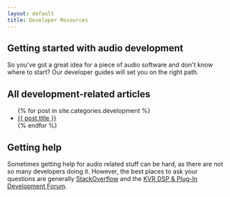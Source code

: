 ```yaml
---
layout: default
title: Developer Resources
---
```


Getting started with audio development
--------------------------------------

So you've got a great idea for a piece of audio software and don't know where
to start? Our developer guides will set you on the right path.


All development-related articles
--------------------------------

<ul class="posts">
  {% for post in site.categories.development %}
    <li><a href="{{ post.url }}">{{ post.title }}</a></li>
  {% endfor %}
</ul>

Getting help
------------

Sometimes getting help for audio related stuff can be hard, as there are not
so many developers doing it. However, the best places to ask your questions
are generally [StackOverflow](http://stackoverflow.com) and the [KVR DSP &
Plug-In Development Forum](http://www.kvraudio.com/forum/viewforum.php?f=33).

